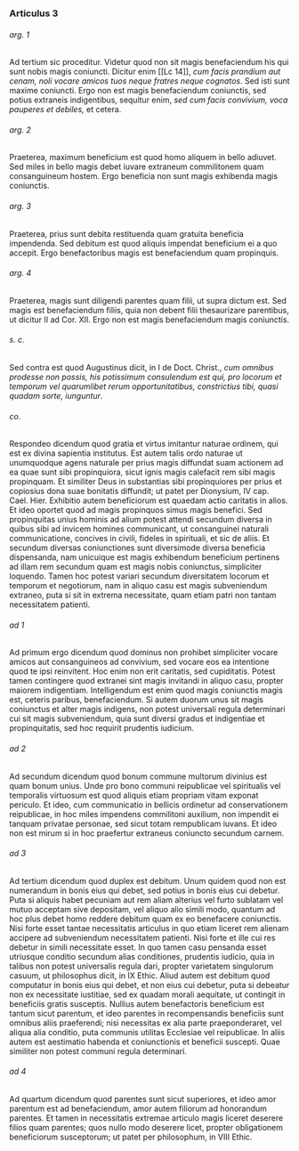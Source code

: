 ### Articulus 3

###### arg. 1
Ad tertium sic proceditur. Videtur quod non sit magis benefaciendum his qui sunt nobis magis coniuncti. Dicitur enim [[Lc 14]], *cum facis prandium aut cenam, noli vocare amicos tuos neque fratres neque cognatos*. Sed isti sunt maxime coniuncti. Ergo non est magis benefaciendum coniunctis, sed potius extraneis indigentibus, sequitur enim, *sed cum facis convivium, voca pauperes et debiles,* et cetera.

###### arg. 2
Praeterea, maximum beneficium est quod homo aliquem in bello adiuvet. Sed miles in bello magis debet iuvare extraneum commilitonem quam consanguineum hostem. Ergo beneficia non sunt magis exhibenda magis coniunctis.

###### arg. 3
Praeterea, prius sunt debita restituenda quam gratuita beneficia impendenda. Sed debitum est quod aliquis impendat beneficium ei a quo accepit. Ergo benefactoribus magis est benefaciendum quam propinquis.

###### arg. 4
Praeterea, magis sunt diligendi parentes quam filii, ut supra dictum est. Sed magis est benefaciendum filiis, quia non debent filii thesaurizare parentibus, ut dicitur II ad Cor. XII. Ergo non est magis benefaciendum magis coniunctis.

###### s. c.
Sed contra est quod Augustinus dicit, in I de Doct. Christ., *cum omnibus prodesse non possis, his potissimum consulendum est qui, pro locorum et temporum vel quarumlibet rerum opportunitatibus, constrictius tibi, quasi quadam sorte, iunguntur*.

###### co.
Respondeo dicendum quod gratia et virtus imitantur naturae ordinem, qui est ex divina sapientia institutus. Est autem talis ordo naturae ut unumquodque agens naturale per prius magis diffundat suam actionem ad ea quae sunt sibi propinquiora, sicut ignis magis calefacit rem sibi magis propinquam. Et similiter Deus in substantias sibi propinquiores per prius et copiosius dona suae bonitatis diffundit; ut patet per Dionysium, IV cap. Cael. Hier. Exhibitio autem beneficiorum est quaedam actio caritatis in alios. Et ideo oportet quod ad magis propinquos simus magis benefici. Sed propinquitas unius hominis ad alium potest attendi secundum diversa in quibus sibi ad invicem homines communicant, ut consanguinei naturali communicatione, concives in civili, fideles in spirituali, et sic de aliis. Et secundum diversas coniunctiones sunt diversimode diversa beneficia dispensanda, nam unicuique est magis exhibendum beneficium pertinens ad illam rem secundum quam est magis nobis coniunctus, simpliciter loquendo. Tamen hoc potest variari secundum diversitatem locorum et temporum et negotiorum, nam in aliquo casu est magis subveniendum extraneo, puta si sit in extrema necessitate, quam etiam patri non tantam necessitatem patienti.

###### ad 1
Ad primum ergo dicendum quod dominus non prohibet simpliciter vocare amicos aut consanguineos ad convivium, sed vocare eos ea intentione quod te ipsi reinvitent. Hoc enim non erit caritatis, sed cupiditatis. Potest tamen contingere quod extranei sint magis invitandi in aliquo casu, propter maiorem indigentiam. Intelligendum est enim quod magis coniunctis magis est, ceteris paribus, benefaciendum. Si autem duorum unus sit magis coniunctus et alter magis indigens, non potest universali regula determinari cui sit magis subveniendum, quia sunt diversi gradus et indigentiae et propinquitatis, sed hoc requirit prudentis iudicium.

###### ad 2
Ad secundum dicendum quod bonum commune multorum divinius est quam bonum unius. Unde pro bono communi reipublicae vel spiritualis vel temporalis virtuosum est quod aliquis etiam propriam vitam exponat periculo. Et ideo, cum communicatio in bellicis ordinetur ad conservationem reipublicae, in hoc miles impendens commilitoni auxilium, non impendit ei tanquam privatae personae, sed sicut totam rempublicam iuvans. Et ideo non est mirum si in hoc praefertur extraneus coniuncto secundum carnem.

###### ad 3
Ad tertium dicendum quod duplex est debitum. Unum quidem quod non est numerandum in bonis eius qui debet, sed potius in bonis eius cui debetur. Puta si aliquis habet pecuniam aut rem aliam alterius vel furto sublatam vel mutuo acceptam sive depositam, vel aliquo alio simili modo, quantum ad hoc plus debet homo reddere debitum quam ex eo benefacere coniunctis. Nisi forte esset tantae necessitatis articulus in quo etiam liceret rem alienam accipere ad subveniendum necessitatem patienti. Nisi forte et ille cui res debetur in simili necessitate esset. In quo tamen casu pensanda esset utriusque conditio secundum alias conditiones, prudentis iudicio, quia in talibus non potest universalis regula dari, propter varietatem singulorum casuum, ut philosophus dicit, in IX Ethic. Aliud autem est debitum quod computatur in bonis eius qui debet, et non eius cui debetur, puta si debeatur non ex necessitate iustitiae, sed ex quadam morali aequitate, ut contingit in beneficiis gratis susceptis. Nullius autem benefactoris beneficium est tantum sicut parentum, et ideo parentes in recompensandis beneficiis sunt omnibus aliis praeferendi; nisi necessitas ex alia parte praeponderaret, vel aliqua alia conditio, puta communis utilitas Ecclesiae vel reipublicae. In aliis autem est aestimatio habenda et coniunctionis et beneficii suscepti. Quae similiter non potest communi regula determinari.

###### ad 4
Ad quartum dicendum quod parentes sunt sicut superiores, et ideo amor parentum est ad benefaciendum, amor autem filiorum ad honorandum parentes. Et tamen in necessitatis extremae articulo magis liceret deserere filios quam parentes; quos nullo modo deserere licet, propter obligationem beneficiorum susceptorum; ut patet per philosophum, in VIII Ethic.

